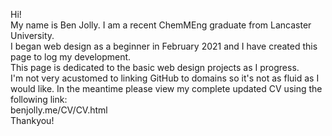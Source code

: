 Hi!  
My name is Ben Jolly. I am a recent ChemMEng graduate from Lancaster University.  
I began web design as a beginner in February 2021 and I have created this page to log my development.  
This page is dedicated to the basic web design projects as I progress.  
I'm not very acustomed to linking GitHub to domains so it's not as fluid as I would like. In the meantime please view my complete updated CV using the following link:  
benjolly.me/CV/CV.html  
Thankyou!
